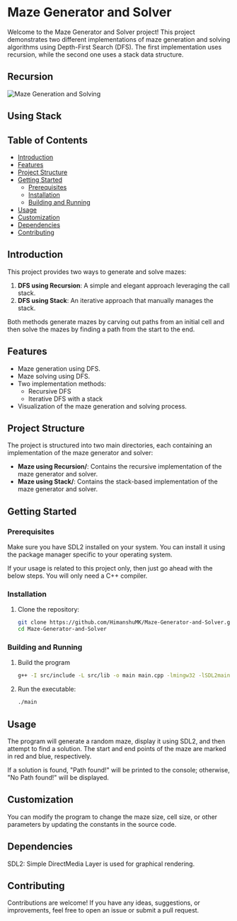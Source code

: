 # Maze Generator and Solver

Welcome to the Maze Generator and Solver project! This project demonstrates two different implementations of maze generation and solving algorithms using Depth-First Search (DFS). The first implementation uses recursion, while the second one uses a stack data structure.

## Recursion 
![Maze Generation and Solving](https://github.com/HimanshuMK/Maze-Generator-and-solver/assets/105967041/a8ab9e08-5766-4f2f-ab56-f8def5eba60f)

## Using Stack

## Table of Contents
- [Introduction](#introduction)
- [Features](#features)
- [Project Structure](#project-structure)
- [Getting Started](#getting-started)
  - [Prerequisites](#prerequisites)
  - [Installation](#installation)
  - [Building and Running](#building-and-running)
- [Usage](#usage)
- [Customization](#customization)
- [Dependencies](#dependencies)
- [Contributing](#contributing)

## Introduction

This project provides two ways to generate and solve mazes:
1. **DFS using Recursion**: A simple and elegant approach leveraging the call stack.
2. **DFS using Stack**: An iterative approach that manually manages the stack.

Both methods generate mazes by carving out paths from an initial cell and then solve the mazes by finding a path from the start to the end.

## Features

- Maze generation using DFS.
- Maze solving using DFS.
- Two implementation methods:
  - Recursive DFS
  - Iterative DFS with a stack
- Visualization of the maze generation and solving process.

## Project Structure

The project is structured into two main directories, each containing an implementation of the maze generator and solver:

- **Maze using Recursion/**: Contains the recursive implementation of the maze generator and solver.
- **Maze using Stack/**: Contains the stack-based implementation of the maze generator and solver.

## Getting Started

### Prerequisites

Make sure you have SDL2 installed on your system. You can install it using the package manager specific to your operating system.

If your usage is related to this project only, then just go ahead with the below steps. You will only need a C++ compiler.

### Installation

1. Clone the repository:

   ```bash
   git clone https://github.com/HimanshuMK/Maze-Generator-and-Solver.git
   cd Maze-Generator-and-Solver

### Building and Running
1. Build the program
   ```bash
   g++ -I src/include -L src/lib -o main main.cpp -lmingw32 -lSDL2main -lSDL2

2. Run the executable:
   ```bash
   ./main

## Usage
The program will generate a random maze, display it using SDL2, and then attempt to find a solution. The start and end points of the maze are marked in red and blue, respectively.

If a solution is found, "Path found!" will be printed to the console; otherwise, "No Path found!" will be displayed.

## Customization
You can modify the program to change the maze size, cell size, or other parameters by updating the constants in the source code.

## Dependencies
SDL2: Simple DirectMedia Layer is used for graphical rendering.

## Contributing
Contributions are welcome! If you have any ideas, suggestions, or improvements, feel free to open an issue or submit a pull request.



